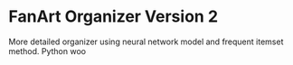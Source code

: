 # FanArt Organizer Version 2
 More detailed organizer using neural network model and frequent itemset method. Python woo
